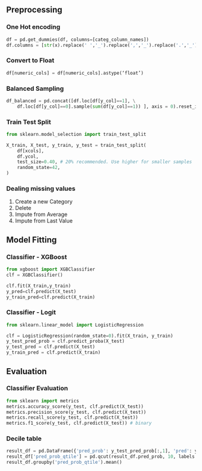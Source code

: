 ## Preprocessing
### One Hot encoding
```py
df = pd.get_dummies(df, columns=[categ_column_names])
df.columns = [str(x).replace(' ','_').replace(',','_').replace('.','_') for x in df.columns]
```

### Convert to Float
```py
df[numeric_cols] = df[numeric_cols].astype(‘float’)
```

### Balanced Sampling
```py
df_balanced = pd.concat([df.loc[df[y_col]==1], \
	df.loc[df[y_col]==0].sample(sum(df[y_col]==1)) ], axis = 0).reset_index()  # Swap 0 & 1 when 1 needs to sampled down
```

### Train Test Split
```py
from sklearn.model_selection import train_test_split

X_train, X_test, y_train, y_test = train_test_split(
    df[xcols],
    df.ycol,
    test_size=0.40, # 20% recommended. Use higher for smaller samples
    random_state=42,
)
```

### Dealing missing values
1. Create a new Category
2. Delete
3. Impute from Average
4. Impute from Last Value

## Model Fitting

### Classifier - XGBoost
```py
from xgboost import XGBClassifier
clf = XGBClassifier()

clf.fit(X_train,y_train)
y_pred=clf.predict(X_test)
y_train_pred=clf.predict(X_train)
```


### Classifier - Logit
```py
from sklearn.linear_model import LogisticRegression

clf = LogisticRegression(random_state=0).fit(X_train, y_train)
y_test_pred_prob = clf.predict_proba(X_test)
y_test_pred = clf.predict(X_test)
y_train_pred = clf.predict(X_train)
```

## Evaluation

### Classifier Evaluation
```py
from sklearn import metrics
metrics.accuracy_score(y_test, clf.predict(X_test)) 
metrics.precision_score(y_test, clf.predict(X_test))
metrics.recall_score(y_test, clf.predict(X_test))
metrics.f1_score(y_test, clf.predict(X_test)) # binary
```

### Decile table
```py
result_df = pd.DataFrame({'pred_prob': y_test_pred_prob[:,1], 'pred': y_test_pred, 'actual': y_test}).reset_index(drop=True)
result_df['pred_prob_qtile'] = pd.qcut(result_df.pred_prob, 10, labels = range(0,10))
result_df.groupby('pred_prob_qtile').mean()
```
